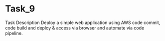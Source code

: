 # Task_9
Task Description       Deploy a simple web application using AWS code commit, code build and deploy &amp; access via browser and automate via code pipeline.
